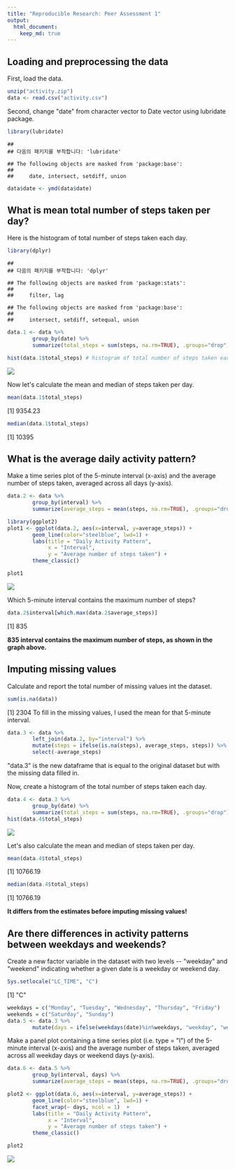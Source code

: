 ```yaml
---
title: "Reproducible Research: Peer Assessment 1"
output: 
  html_document:
    keep_md: true
---
```





## Loading and preprocessing the data
First, load the data. 

``` r
unzip("activity.zip")
data <- read.csv("activity.csv")
```

Second, change "date" from character vector to Date vector using lubridate package. 

``` r
library(lubridate) 
```

```
## 
## 다음의 패키지를 부착합니다: 'lubridate'
```

```
## The following objects are masked from 'package:base':
## 
##     date, intersect, setdiff, union
```

``` r
data$date <- ymd(data$date)
```

## What is mean total number of steps taken per day? 
Here is the histogram of total number of steps taken each day. 

``` r
library(dplyr)
```

```
## 
## 다음의 패키지를 부착합니다: 'dplyr'
```

```
## The following objects are masked from 'package:stats':
## 
##     filter, lag
```

```
## The following objects are masked from 'package:base':
## 
##     intersect, setdiff, setequal, union
```

``` r
data.1 <- data %>% 
        group_by(date) %>% 
        summarize(total_steps = sum(steps, na.rm=TRUE), .groups="drop")
```

``` r
hist(data.1$total_steps) # histogram of total number of steps taken each day 
```

![](PA1_template_files/figure-html/unnamed-chunk-4-1.png)<!-- -->
  
Now let's calculate the mean and median of steps taken per day. 

``` r
mean(data.1$total_steps) 
```

[1] 9354.23

``` r
median(data.1$total_steps)
```

[1] 10395


## What is the average daily activity pattern? 
Make a time series plot of the 5-minute interval (x-axis) and the average number of steps taken, averaged across all days (y-axis). 

``` r
data.2 <- data %>% 
        group_by(interval) %>%
        summarize(average_steps = mean(steps, na.rm=TRUE), .groups="drop")

library(ggplot2)
plot1 <- ggplot(data.2, aes(x=interval, y=average_steps)) +
        geom_line(color="steelblue", lwd=1) + 
        labs(title = "Daily Activity Pattern", 
             x = "Interval", 
             y = "Average number of steps taken") + 
        theme_classic()

plot1
```

![](PA1_template_files/figure-html/unnamed-chunk-6-1.png)<!-- -->
  
Which 5-minute interval contains the maximum number of steps?

``` r
data.2$interval[which.max(data.2$average_steps)]
```

[1] 835
  
**835 interval contains the maximum number of steps, as shown in the graph above.**

## Imputing missing values 

Calculate and report the total number of missing values int the dataset.

``` r
sum(is.na(data))
```

[1] 2304
To fill in the missing values, I used the mean for that 5-minute interval.

``` r
data.3 <- data %>% 
        left_join(data.2, by="interval") %>% 
        mutate(steps = ifelse(is.na(steps), average_steps, steps)) %>% 
        select(-average_steps)
```
"data.3" is the new dataframe that is equal to the original dataset but with the missing data filled in. 

Now, create a histogram of the total number of steps taken each day. 

``` r
data.4 <- data.3 %>% 
        group_by(date) %>% 
        summarize(total_steps = sum(steps, na.rm=TRUE), .groups="drop")
hist(data.4$total_steps)
```

![](PA1_template_files/figure-html/unnamed-chunk-10-1.png)<!-- -->
  
Let's also calculate the mean and median of steps taken per day. 

``` r
mean(data.4$total_steps) 
```

[1] 10766.19

``` r
median(data.4$total_steps)
```

[1] 10766.19
  
**It differs from the estimates before imputing missing values!**

## Are there differences in activity patterns between weekdays and weekends? 
Create a new factor variable in the dataset with two levels -- "weekday" and "weekend" indicating whether a given date is a weekday or weekend day.

``` r
Sys.setlocale("LC_TIME", "C")
```

[1] "C"

``` r
weekdays = c("Monday", "Tuesday", "Wednesday", "Thursday", "Friday")
weekends = c("Saturday", "Sunday")
data.5 <- data.3 %>%
        mutate(days = ifelse(weekdays(date)%in%weekdays, "weekday", "weekend"))
```
Make a panel plot containing a time series plot (i.e. type = "l") of the 5-minute interval (x-axis) and the average number of steps taken, averaged across all weekday days or weekend days (y-axis).

``` r
data.6 <- data.5 %>% 
        group_by(interval, days) %>%
        summarize(average_steps = mean(steps, na.rm=TRUE), .groups="drop") 

plot2 <- ggplot(data.6, aes(x=interval, y=average_steps)) + 
        geom_line(color="steelblue", lwd=1) + 
        facet_wrap(~ days, ncol = 1)  + 
        labs(title = "Daily Activity Pattern", 
             x = "Interval", 
             y = "Average number of steps taken") + 
        theme_classic() 

plot2
```

![](PA1_template_files/figure-html/unnamed-chunk-13-1.png)<!-- -->

